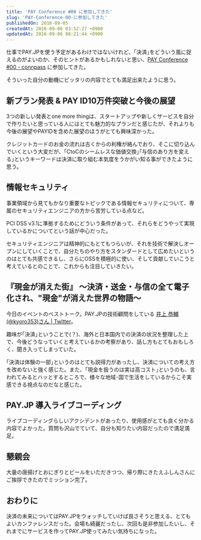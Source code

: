 ```yaml
---
title: 'PAY Conference #00 に参加してきた'
slug: 'PAY-Conference-00-に参加してきた'
publishedOn: 2016-09-05
createdAt: 2016-09-06 03:52:27 +0900
updatedAt: 2016-09-06 08:21:44 +0900
---
```

仕事でPAY.JPを使う予定があるわけではないけれど、｢決済｣をどういう風に捉えるのがよいのか、そのヒントがあるかもしれないと思い、[PAY Conference #00 - connpass](https://base.connpass.com/event/37700/) に参加してきた。

そういった自分の動機にピッタリの内容でとても満足出来たように思う。

##  新プラン発表 & PAY ID10万件突破と今後の展望

3つの新しい発表とone more thingは、スタートアップや新しくサービスを自分で作りたいと思っている人にはとても魅力的なプランだと感じたが、それよりも今後の展望やPAYIDを含めた展望のほうがとても興味深かった。

クレジットカードのお金の流れは古くからの利権が絡んでおり、そこに切り込んでいくという大変だが、｢CtoCのシームレスな価値交換｣｢与信のあり方を変える｣というキーワードは決済に取り組む本気度をうかがい知る事ができたように思う。

## 情報セキュリティ

事業領域から見てもかなり重要なトピックである情報セキュリティについて、専属のセキュリティエンジニアの方から苦労している点など。

PCI DSS v3.1に準拠するためにどういう条件があって、それらをどうやって実現しているかについてという話が中心だった。

セキュリティエンジニアは精神的にもとてもつらいが、それを技術で解決しオープンにしていくことで、自分たちのやり方をスタンダードとして広めたいというのはとても共感できるし、さらにOSSを積極的に使い、そして貢献していこうと考えているとのことで、これからも注目していきたい。

## 『現金が消えた街』 〜決済・送金・与信の全て電子化され、"現金"が消えた世界の物語〜

今日のイベントのベストトーク。PAY.JPの技術顧問をしている [井上 恭輔(@kyoro353)さん | Twitter](https://twitter.com/kyoro353)。

趣味が｢決済｣ということで(？)、海外と日本国内での決済の状況を整理した上で、今後どうなっていくと考えているかの考察があり、話し方もとてもおもしろく、聞き入ってしまっていた。

｢決済は体験の一部｣というのはとても説得力があったし、決済についての考え方を改めないと強く感じた。また、｢現金を扱うのは実は高コスト｣というのも、言われてみるとハッとするところで、様々な地域･国で生活をしているからこそ実感できる視点なのだなと感じた。

## PAY.JP 導入ライブコーディング

ライブコーディングらしいアクシデントがあったり、使用感がとても良く分かる内容でよかった。質問も沢山でていて、自分も知りたい内容だったので満足満足。

## 懇親会

大量の唐揚げとおにぎりとビールをいただきつつ、帰り際にきたえふしんさんにご挨拶できたのでミッション完了。

## おわりに

決済の未来についてはPAY.JPをウォッチしていけば良さそうと思える、とてもよいカンファレンスだった。会場も綺麗だったし、次回も是非参加したいし、それまでにサービスを作ってPAY.JP使ってみたい気持ちになった。
